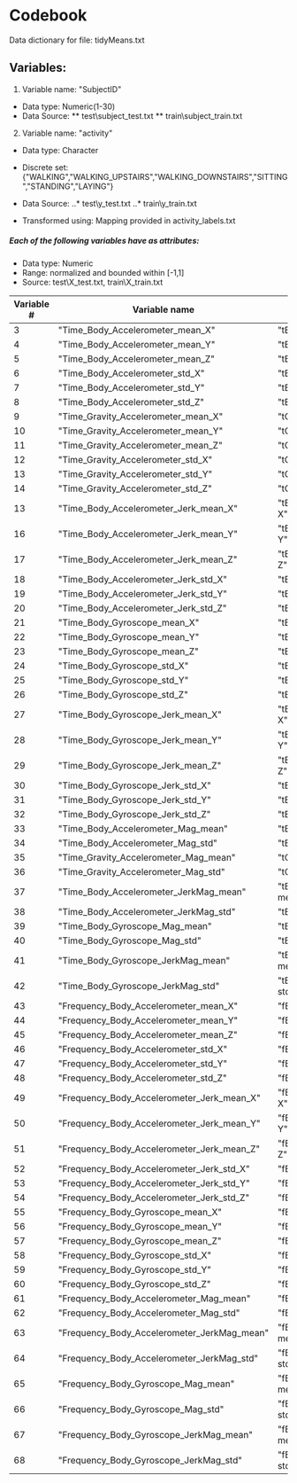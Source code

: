 Codebook
===========
Data dictionary for file: tidyMeans.txt

## Variables:

1. Variable name: "SubjectID"                     
 * Data type: Numeric(1-30)  
 * Data Source: 
   ** test\subject_test.txt 
   ** train\subject_train.txt    
2. Variable name: "activity"  
 * Data type: Character   
 * Discrete set: {"WALKING","WALKING_UPSTAIRS","WALKING_DOWNSTAIRS","SITTING","STANDING","LAYING"}  
 * Data Source: 
  ..* test\y_test.txt 
  ..* train\y_train.txt 
  
 * Transformed using: Mapping provided in activity_labels.txt    
 
##### Each of the following variables have as attributes:
 * Data type: Numeric
 * Range: normalized and bounded within [-1,1]
 * Source: test\X_test.txt, train\X_train.txt 

| Variable #    | Variable name                               | Original name in features.txt     |
| ------------- |---------------------------------------------| ----------------------------------|
| 3             | "Time_Body_Accelerometer_mean_X"            | "tBodyAcc-mean()-X"               |
| 4             | "Time_Body_Accelerometer_mean_Y"            | "tBodyAcc-mean()-Y"               |
| 5             | "Time_Body_Accelerometer_mean_Z"            | "tBodyAcc-mean()-Z"               |
| 6             | "Time_Body_Accelerometer_std_X"             | "tBodyAcc-std()-X"                |
| 7             | "Time_Body_Accelerometer_std_Y"             | "tBodyAcc-std()-Y"                |
| 8             | "Time_Body_Accelerometer_std_Z"             | "tBodyAcc-std()-Z"                |
| 9             | "Time_Gravity_Accelerometer_mean_X"         | "tGravityAcc-mean()-X"            |
| 10            | "Time_Gravity_Accelerometer_mean_Y"         | "tGravityAcc-mean()-Y"            |
| 11            | "Time_Gravity_Accelerometer_mean_Z"         | "tGravityAcc-mean()-Z"            |
| 12            | "Time_Gravity_Accelerometer_std_X"          | "tGravityAcc-std()-X"             |
| 13            | "Time_Gravity_Accelerometer_std_Y"          | "tGravityAcc-std()-Y"             |
| 14            | "Time_Gravity_Accelerometer_std_Z"          | "tGravityAcc-std()-Z"             |
| 13            | "Time_Body_Accelerometer_Jerk_mean_X"       | "tBodyAccJerk-mean()-X"           |
| 16            | "Time_Body_Accelerometer_Jerk_mean_Y"       | "tBodyAccJerk-mean()-Y"           |
| 17            | "Time_Body_Accelerometer_Jerk_mean_Z"       | "tBodyAccJerk-mean()-Z"           |
| 18            | "Time_Body_Accelerometer_Jerk_std_X"        | "tBodyAccJerk-std()-X"            |
| 19            | "Time_Body_Accelerometer_Jerk_std_Y"        | "tBodyAccJerk-std()-Y"            |
| 20            | "Time_Body_Accelerometer_Jerk_std_Z"        | "tBodyAccJerk-std()-Z"            |
| 21            | "Time_Body_Gyroscope_mean_X"                | "tBodyGyro-mean()-X"              |
| 22            | "Time_Body_Gyroscope_mean_Y"                | "tBodyGyro-mean()-Y"              |
| 23            | "Time_Body_Gyroscope_mean_Z"                | "tBodyGyro-mean()-Z"              |
| 24            | "Time_Body_Gyroscope_std_X"                 | "tBodyGyro-std()-X"               |
| 25            | "Time_Body_Gyroscope_std_Y"                 | "tBodyGyro-std()-Y"               |
| 26            | "Time_Body_Gyroscope_std_Z"                 | "tBodyGyro-std()-Z"               |
| 27            | "Time_Body_Gyroscope_Jerk_mean_X"           | "tBodyGyroJerk-mean()-X"          |
| 28            | "Time_Body_Gyroscope_Jerk_mean_Y"           | "tBodyGyroJerk-mean()-Y"          |
| 29            | "Time_Body_Gyroscope_Jerk_mean_Z"           | "tBodyGyroJerk-mean()-Z"          |
| 30            | "Time_Body_Gyroscope_Jerk_std_X"            | "tBodyGyroJerk-std()-X"           |
| 31            | "Time_Body_Gyroscope_Jerk_std_Y"            | "tBodyGyroJerk-std()-Y"           |
| 32            | "Time_Body_Gyroscope_Jerk_std_Z"            | "tBodyGyroJerk-std()-Z"           |
| 33            | "Time_Body_Accelerometer_Mag_mean"          | "tBodyAccMag-mean()"              |
| 34            | "Time_Body_Accelerometer_Mag_std"           | "tBodyAccMag-std()"               |
| 35            | "Time_Gravity_Accelerometer_Mag_mean"       | "tGravityAccMag-mean()"           |
| 36            | "Time_Gravity_Accelerometer_Mag_std"        | "tGravityAccMag-std()"            |
| 37            | "Time_Body_Accelerometer_JerkMag_mean"      | "tBodyAccJerkMag-mean()"          |
| 38            | "Time_Body_Accelerometer_JerkMag_std"       | "tBodyAccJerkMag-std()"           |
| 39            | "Time_Body_Gyroscope_Mag_mean"              | "tBodyGyroMag-mean()"             |
| 40            | "Time_Body_Gyroscope_Mag_std"               | "tBodyGyroMag-std()"              |
| 41            | "Time_Body_Gyroscope_JerkMag_mean"          | "tBodyGyroJerkMag-mean()"         |
| 42            | "Time_Body_Gyroscope_JerkMag_std"           | "tBodyGyroJerkMag-std()"          |
| 43            | "Frequency_Body_Accelerometer_mean_X"       | "fBodyAcc-mean()-X"               |
| 44            | "Frequency_Body_Accelerometer_mean_Y"       | "fBodyAcc-mean()-Y"               |
| 45            | "Frequency_Body_Accelerometer_mean_Z"       | "fBodyAcc-mean()-Z"               |
| 46            | "Frequency_Body_Accelerometer_std_X"        | "fBodyAcc-std()-X"                |
| 47            | "Frequency_Body_Accelerometer_std_Y"        | "fBodyAcc-std()-Y"                |
| 48            | "Frequency_Body_Accelerometer_std_Z"        | "fBodyAcc-std()-Z"                |
| 49            | "Frequency_Body_Accelerometer_Jerk_mean_X"  | "fBodyAccJerk-mean()-X"           |
| 50            | "Frequency_Body_Accelerometer_Jerk_mean_Y"  | "fBodyAccJerk-mean()-Y"           |
| 51            | "Frequency_Body_Accelerometer_Jerk_mean_Z"  | "fBodyAccJerk-mean()-Z"           |
| 52            | "Frequency_Body_Accelerometer_Jerk_std_X"   | "fBodyAccJerk-std()-X"            |
| 53            | "Frequency_Body_Accelerometer_Jerk_std_Y"   | "fBodyAccJerk-std()-Y"            |
| 54            | "Frequency_Body_Accelerometer_Jerk_std_Z"   | "fBodyAccJerk-std()-Z"            |
| 55            | "Frequency_Body_Gyroscope_mean_X"           | "fBodyGyro-mean()-X"              |
| 56            | "Frequency_Body_Gyroscope_mean_Y"           | "fBodyGyro-mean()-Y"              |
| 57            | "Frequency_Body_Gyroscope_mean_Z"           | "fBodyGyro-mean()-Z"              |
| 58            | "Frequency_Body_Gyroscope_std_X"            | "fBodyGyro-std()-X"               |
| 59            | "Frequency_Body_Gyroscope_std_Y"            | "fBodyGyro-std()-Y"               |
| 60            | "Frequency_Body_Gyroscope_std_Z"            | "fBodyGyro-std()-Z"               |
| 61            | "Frequency_Body_Accelerometer_Mag_mean"     | "fBodyAccMag-mean()"              |
| 62            | "Frequency_Body_Accelerometer_Mag_std"      | "fBodyAccMag-std()"               |
| 63            | "Frequency_Body_Accelerometer_JerkMag_mean" | "fBodyBodyAccJerkMag-mean()"      |
| 64            | "Frequency_Body_Accelerometer_JerkMag_std"  | "fBodyBodyAccJerkMag-std()"       |
| 65            | "Frequency_Body_Gyroscope_Mag_mean"         | "fBodyBodyGyroMag-mean()"         |
| 66            | "Frequency_Body_Gyroscope_Mag_std"          | "fBodyBodyGyroMag-std()"          |
| 67            | "Frequency_Body_Gyroscope_JerkMag_mean"     | "fBodyBodyGyroJerkMag-mean()"     |
| 68            | "Frequency_Body_Gyroscope_JerkMag_std"      | "fBodyBodyGyroJerkMag-std()"      |